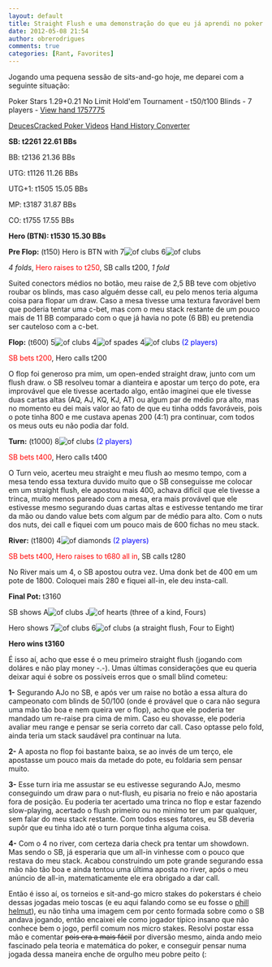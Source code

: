 ```yaml
---
layout: default
title: Straight Flush e uma demonstração do que eu já aprendi no poker
date: 2012-05-08 21:54
author: obrerodrigues
comments: true
categories: [Rant, Favorites]
---
```

Jogando uma pequena sessão de sits-and-go hoje, me deparei com a seguinte situação:

Poker Stars $1.29+$0.21 No Limit Hold'em Tournament - t50/t100 Blinds - 7 players - <a href="http://www.handconverter.com/hands/1757775">View hand 1757775</a>

<a href="http://www.deucescracked.com/?referrer=converter_html">DeucesCracked Poker Videos</a> <a href="http://www.handconverter.com">Hand History Converter</a>

<strong>SB: t2261 22.61 BBs</strong>

BB: t2136 21.36 BBs

UTG: t1126 11.26 BBs

UTG+1: t1505 15.05 BBs

MP: t3187 31.87 BBs

CO: t1755 17.55 BBs

<strong>Hero (BTN): t1530 15.30 BBs</strong>

<strong>Pre Flop:</strong> (t150) Hero is BTN with 7<img src="http://images.deucescracked.com/suits/club.png" alt=" of clubs" /> 6<img src="http://images.deucescracked.com/suits/club.png" alt=" of clubs" />

<span style="font-style:italic;">4 folds</span>, <span style="color:red;">Hero raises to t250</span>, SB calls t200, <span style="font-style:italic;">1 fold</span>

<!--more-->

Suited conectors médios no botão, meu raise de 2,5 BB teve com objetivo roubar os blinds, mas caso alguém desse call, eu pelo menos teria alguma coisa para flopar um draw. Caso a mesa tivesse uma textura favorável bem que poderia tentar uma c-bet, mas com o meu stack restante de um pouco mais de 11 BB comparado com o que já havia no pote (6 BB) eu pretendia ser cauteloso com a c-bet.

<strong>Flop:</strong> (t600) 5<img src="http://images.deucescracked.com/suits/club.png" alt=" of clubs" /> 4<img src="http://images.deucescracked.com/suits/spade.png" alt=" of spades" /> 4<img src="http://images.deucescracked.com/suits/club.png" alt=" of clubs" /> <span style="color:blue;">(2 players)</span>

<span style="color:red;">SB bets t200</span>, Hero calls t200

O flop foi generoso pra mim, um open-ended straight draw, junto com um flush draw. o SB resolveu tomar a dianteira e apostar um terço do pote, era improvável que ele tivesse acertado algo, então imaginei que ele tivesse duas cartas altas (AQ, AJ, KQ, KJ, AT) ou algum par de médio pra alto, mas no momento eu dei mais valor ao fato de que eu tinha odds favoráveis, pois o pote tinha 800 e me custava apenas 200 (4:1) pra continuar, com todos os meus outs eu não podia dar fold.

<strong>Turn:</strong> (t1000) 8<img src="http://images.deucescracked.com/suits/club.png" alt=" of clubs" /> <span style="color:blue;">(2 players)</span>

<span style="color:red;">SB bets t400</span>, Hero calls t400

O Turn veio, acerteu meu straight e meu flush ao mesmo tempo, com a mesa tendo essa textura duvido muito que o SB conseguisse me colocar em um straight flush, ele apostou mais 400, achava dificil que ele tivesse a trinca, muito menos pareado com a mesa, era mais provável que ele estivesse mesmo segurando duas cartas altas e estivesse tentando me tirar da mão ou dando value bets com algum par de médio para alto. Com o nuts dos nuts, dei call e fiquei com um pouco mais de 600 fichas no meu stack.

<strong>River:</strong> (t1800) 4<img src="http://images.deucescracked.com/suits/diamond.png" alt=" of diamonds" /> <span style="color:blue;">(2 players)</span>

<span style="color:red;">SB bets t400</span>, <span style="color:red;">Hero raises to t680 all in</span>, SB calls t280

No River mais um 4, o SB apostou outra vez. Uma donk bet de 400 em um pote de 1800. Coloquei mais 280 e fiquei all-in, ele deu insta-call.

<strong>Final Pot:</strong> t3160

SB shows A<img src="http://images.deucescracked.com/suits/club.png" alt=" of clubs" /> J<img src="http://images.deucescracked.com/suits/heart.png" alt=" of hearts" /> (three of a kind, Fours)

Hero shows 7<img src="http://images.deucescracked.com/suits/club.png" alt=" of clubs" /> 6<img src="http://images.deucescracked.com/suits/club.png" alt=" of clubs" /> (a straight flush, Four to Eight)

<strong>Hero wins t3160</strong>

É isso aí, acho que esse é o meu primeiro straight flush (jogando com doláres e não play money -.-). Umas últimas considerações que eu queria deixar aqui é sobre os possíveis erros que o small blind cometeu:

<strong>1-</strong> Segurando AJo no SB, e após ver um raise no botão a essa altura do campeonato com blinds de 50/100 (onde é provável que o cara não segura uma mão tão boa e nem queira ver o flop), acho que ele poderia ter mandado um re-raise pra cima de mim. Caso eu shovasse, ele poderia avaliar meu range e pensar se seria correto dar call. Caso optasse pelo fold, ainda teria um stack saudável pra continuar na luta.

<strong>2-</strong> A aposta no flop foi bastante baixa, se ao invés de um terço, ele apostasse um pouco mais da metade do pote, eu foldaria sem pensar muito.

<strong>3-</strong> Esse turn iria me assustar se eu estivesse segurando AJo, mesmo conseguindo um draw para o nut-flush, eu pisaria no freio e não apostaria fora de posição. Eu poderia ter acertado uma trinca no flop e estar fazendo slow-playing, acertado o flush primeiro ou no minímo ter um par qualquer, sem falar do meu stack restante. Com todos esses fatores, eu SB deveria supôr que eu tinha ido até o turn porque tinha alguma coisa.

<strong>4-</strong> Com o 4 no river, com certeza daria check pra tentar um showdown. Mas sendo o SB, já esperaria que um all-in vinhesse com o pouco que restava do meu stack. Acabou construindo um pote grande segurando essa mão não tão boa e ainda tentou uma última aposta no river, após o meu anúncio de all-in, matematicamente ele era obrigado a dar call.

Então é isso aí, os torneios e sit-and-go micro stakes do pokerstars é cheio dessas jogadas meio toscas (e eu aqui falando como se eu fosse o <a href="http://pt.wikipedia.org/wiki/Phil_Hellmuth" target="_blank">phill helmut</a>), eu não tinha uma imagem cem por cento formada sobre como o SB andava jogando, então encaixei ele como jogador típico insano que não conhece bem o jogo, perfil comum nos micro stakes. Resolvi postar essa mão e comentar <del>pois era a mais fácil</del> por diversão mesmo, ainda ando meio fascinado pela teoria e matemática do poker, e conseguir pensar numa jogada dessa maneira enche de orgulho meu pobre peito (:
